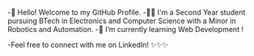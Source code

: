 -🤝 Hello! Welcome to my GitHub Profile.
-👨‍🎓 I'm a Second Year student pursuing BTech in Electronics and Computer Science with a Minor in Robotics and Automation.
-🌱 I’m currently learning Web Development !

-Feel free to connect with me on LinkedIn!
✨✨✨

<!---
nandana-nr/nandana-nr is a ✨ special ✨ repository because its `README.md` (this file) appears on your GitHub profile.
You can click the Preview link to take a look at your changes.
--->
